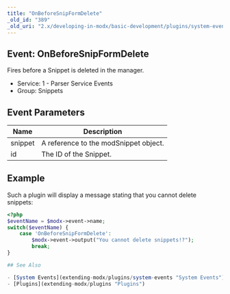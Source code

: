 ```yaml
---
title: "OnBeforeSnipFormDelete"
_old_id: "389"
_old_uri: "2.x/developing-in-modx/basic-development/plugins/system-events/onbeforesnipformdelete"
---
```


## Event: OnBeforeSnipFormDelete

Fires before a Snippet is deleted in the manager.

- Service: 1 - Parser Service Events
- Group: Snippets

## Event Parameters

| Name    | Description                           |
| ------- | ------------------------------------- |
| snippet | A reference to the modSnippet object. |
| id      | The ID of the Snippet.                |

## Example

Such a plugin will display a message stating that you cannot delete snippets:

``` php
<?php
$eventName = $modx->event->name;
switch($eventName) {
    case 'OnBeforeSnipFormDelete':
        $modx->event->output("You cannot delete snippets!?");
        break;
}

## See Also

- [System Events](extending-modx/plugins/system-events "System Events")
- [Plugins](extending-modx/plugins "Plugins")
